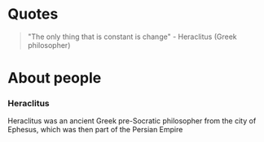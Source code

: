 # Quotes

> "The only thing that is constant is change" -  Heraclitus (Greek philosopher)


# About people

### Heraclitus 
Heraclitus was an ancient Greek pre-Socratic philosopher from the city of Ephesus, which was then part of the Persian Empire